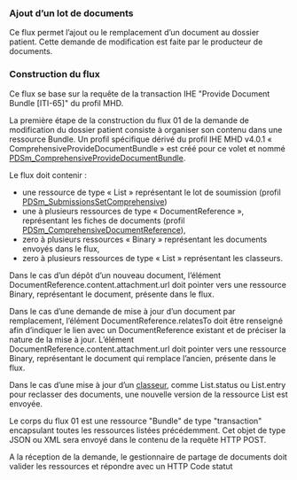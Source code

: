 
### Ajout d’un lot de documents

Ce flux permet l’ajout ou le remplacement d’un document au dossier patient. Cette demande de modification est faite par le producteur de documents.

### Construction du flux

Ce flux se base sur la requête de la transaction IHE "Provide Document Bundle [ITI-65]" du profil MHD.

La première étape de la construction du flux 01 de la demande de modification du dossier patient consiste à organiser son contenu dans une ressource Bundle. Un profil spécifique dérivé du profil IHE MHD v4.0.1 « ComprehensiveProvideDocumentBundle » est créé pour ce volet et nommé [PDSm_ComprehensiveProvideDocumentBundle](StructureDefinition-PDSmComprehensiveProvideDocumentBundle.html).

Le flux doit contenir :
* une ressource de type « List » représentant le lot de soumission (profil [PDSm_SubmissionsSetComprehensive](StructureDefinition-pdsmsubmissionsetcomprehensive.html))
* une à plusieurs ressources de type « DocumentReference », représentant les fiches de documents (profil [PDSm_ComprehensiveDocumentReference](StructureDefinition-PDSmComprehensiveDocumentReference.html)),
* zero à plusieurs ressources « Binary » représentant les documents envoyés dans le flux,
* zero à plusieurs ressources de type « List » représentant les classeurs.

Dans le cas d’un dépôt d’un nouveau document, l’élément DocumentReference.content.attachment.url doit pointer vers une ressource Binary, représentant le document, présente dans le flux.

Dans le cas d’une demande de mise à jour d’un document par remplacement, l’élément DocumentReference.relatesTo doit être renseigné afin d’indiquer le lien avec un DocumentReference existant et de préciser la nature de la mise à jour. L’élément DocumentReference.content.attachment.url doit pointer vers une ressource Binary, représentant le document qui remplace l’ancien, présente dans le flux.

Dans le cas d’une mise à jour d’un [classeur](StructureDefinition-PDSmFolderComprehensive.html), comme List.status ou List.entry pour reclasser des documents, une nouvelle version de la ressource List est envoyée.

Le corps du flux 01 est une ressource "Bundle" de type "transaction" encapsulant toutes les ressources listées précédemment. Cet objet de type JSON ou XML sera envoyé dans le contenu de la requête HTTP POST.

A la réception de la demande, le gestionnaire de partage de documents doit valider les ressources et répondre avec un HTTP Code statut